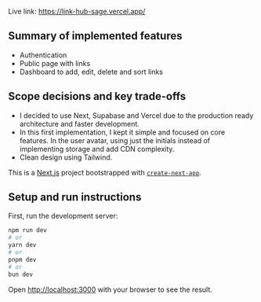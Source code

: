 Live link: https://link-hub-sage.vercel.app/

## Summary of implemented features

- Authentication
- Public page with links
- Dashboard to add, edit, delete and sort links

## Scope decisions and key trade-offs

- I decided to use Next, Supabase and Vercel due to the production ready architecture and faster development.
- In this first implementation, I kept it simple and focused on core features. In the user avatar, using just the initials instead of implementing storage and add CDN complexity.
- Clean design using Tailwind.

This is a [Next.js](https://nextjs.org) project bootstrapped with [`create-next-app`](https://nextjs.org/docs/app/api-reference/cli/create-next-app).

## Setup and run instructions

First, run the development server:

```bash
npm run dev
# or
yarn dev
# or
pnpm dev
# or
bun dev
```

Open [http://localhost:3000](http://localhost:3000) with your browser to see the result.
